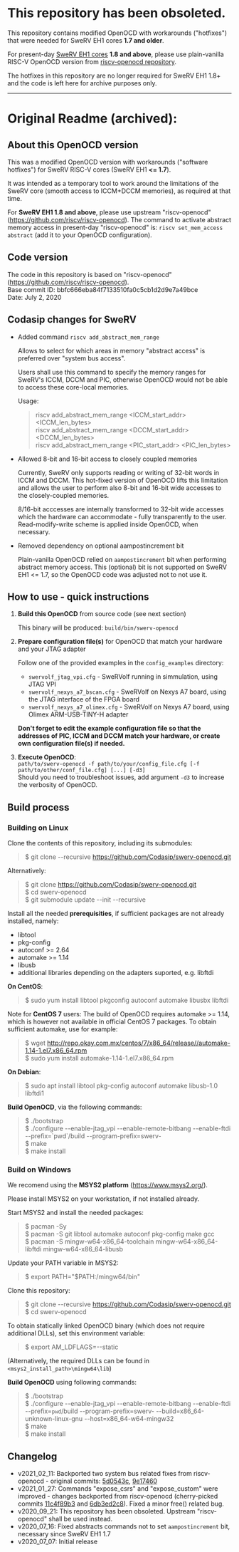 # This repository has been obsoleted.

This repository contains modified OpenOCD with workarounds ("hotfixes") that were needed for SweRV EH1 cores **1.7 and older**.

For present-day [SweRV EH1 cores](https://github.com/chipsalliance/Cores-SweRV) **1.8 and above**, please use plain-vanilla RISC-V OpenOCD version from [riscv-openocd repository](https://github.com/riscv/riscv-openocd).

The hotfixes in this repository are no longer required for SweRV EH1 1.8+ and the code is left here for archive purposes only.

---
# Original Readme (archived):


## About this OpenOCD version

This was a modified OpenOCD version with workarounds 
("software hotfixes") for SweRV RISC-V cores (SweRV EH1 **<= 1.7**).

It was intended as a temporary tool to work around the limitations
of the SweRV core (smooth access to ICCM+DCCM memories), as required at that time.

For **SweRV EH1 1.8 and above**, please use upstream "riscv-openocd" (https://github.com/riscv/riscv-openocd). The command to activate abstract memory access in present-day "riscv-openocd" is: `riscv set_mem_access abstract` (add it to your OpenOCD configuration).


## Code version

The code in this repository is based on "riscv-openocd" (https://github.com/riscv/riscv-openocd).<br>
Base commit ID: bbfc666eba84f7133510fa0c5cb1d2d9e7a49bce<br>
Date: July 2, 2020

## Codasip changes for SweRV

- Added command `riscv add_abstract_mem_range`

  Allows to select for which areas in memory "abstract access" is preferred
over "system bus access".

  Users shall use this command to specify the memory ranges for SweRV's
ICCM, DCCM and PIC, otherwise OpenOCD would not be able to access these
core-local memories.

  Usage:

  >riscv add_abstract_mem_range <ICCM_start_addr> <ICCM_len_bytes><br>
   riscv add_abstract_mem_range <DCCM_start_addr> <DCCM_len_bytes><br>
   riscv add_abstract_mem_range <PIC_start_addr> <PIC_len_bytes>

- Allowed 8-bit and 16-bit access to closely coupled memories

  Currently, SweRV only supports reading or writing of 32-bit words in ICCM and DCCM.
This hot-fixed version of OpenOCD lifts this limitation and allows the user to perform also
8-bit and 16-bit wide accesses to the closely-coupled memories.

  8/16-bit acccesses are internally transformed to 32-bit wide accesses which the hardware can
accommodate - fully transparently to the user. Read-modify-write scheme is applied inside OpenOCD,
when necessary.

- Removed dependency on optional aampostincrement bit

  Plain-vanilla OpenOCD relied on `aampostincrement` bit when performing abstract memory access.
This (optional) bit is not supported on SweRV EH1 <= 1.7, so the OpenOCD code was adjusted not to 
not use it.

## How to use - quick instructions

1. **Build this OpenOCD** from source code (see next section)

   This binary will be produced: `build/bin/swerv-openocd`

2. **Prepare configuration file(s)** for OpenOCD that match your hardware and your JTAG adapter

   Follow one of the provided examples in the `config_examples` directory: 
   
   - `swervolf_jtag_vpi.cfg` - SweRVolf running in simmulation, using JTAG VPI
   - `swervolf_nexys_a7_bscan.cfg` - SweRVolf on Nexys A7 board, using the JTAG interface of the FPGA board
   - `swervolf_nexys_a7_olimex.cfg` - SweRVolf on Nexys A7 board, using Olimex ARM-USB-TINY-H adapter

   **Don't forget to edit the example configuration file so that the addresses of PIC, ICCM and DCCM match your hardware, or create own configuration file(s) if needed.**

3. **Execute OpenOCD**:<br>
   `path/to/swerv-openocd -f path/to/your/config_file.cfg [-f path/to/other/conf_file.cfg] [...] [-d3]`<br>
   Should you need to troubleshoot issues, add argument `-d3` to increase the verbosity of OpenOCD.

## Build process

### Building on Linux

Clone the contents of this repository, including its submodules:

>$ git clone --recursive https://github.com/Codasip/swerv-openocd.git

Alternatively:

>$ git clone https://github.com/Codasip/swerv-openocd.git</br>
 $ cd swerv-openocd</br>
 $ git submodule update --init --recursive

Install all the needed **prerequisities**, if sufficient packages are not already installed, namely:
- libtool
- pkg-config
- autoconf >= 2.64
- automake >= 1.14
- libusb
- additional libraries depending on the adapters suported, e.g. libftdi
 
**On CentOS**:
>$ sudo yum install libtool pkgconfig autoconf automake libusbx libftdi

Note for **CentOS 7** users: The build of OpenOCD requires automake >= 1.14, which is 
however not available in official CentOS 7 packages. To obtain sufficient automake,
use for example:

>$ wget http://repo.okay.com.mx/centos/7/x86_64/release//automake-1.14-1.el7.x86_64.rpm<br>
 $ sudo yum install automake-1.14-1.el7.x86_64.rpm

**On Debian**:
>$ sudo apt install libtool pkg-config  autoconf automake libusb-1.0 libftdi1

**Build OpenOCD**, via the following commands:

>$ ./bootstrap<br>
 $ ./configure --enable-jtag_vpi --enable-remote-bitbang --enable-ftdi --prefix=\`pwd\`/build --program-prefix=swerv-<br>
 $ make<br>
 $ make install
 
 ### Build on Windows
 
 We recomend using the **MSYS2 platform** (https://www.msys2.org/). 

Please install MSYS2 on your workstation, if not installed already.

Start MSYS2 and install the needed packages:

>$ pacman -Sy<br>
 $ pacman -S git libtool automake autoconf pkg-config make gcc<br>
 $ pacman -S mingw-w64-x86_64-toolchain mingw-w64-x86_64-libftdi mingw-w64-x86_64-libusb

Update your PATH variable in MSYS2: 

>$ export PATH="$PATH:/mingw64/bin"

Clone this repository:

>$ git clone --recursive https://github.com/Codasip/swerv-openocd.git<br>
 $ cd swerv-openocd

To obtain statically linked OpenOCD binary (which does not require additional DLLs), set this environment variable: 

>$ export AM_LDFLAGS=--static

(Alternatively, the required DLLs can be found in  `<msys2_install_path>\mingw64\lib`)

**Build OpenOCD** using following commands: 

>$ ./bootstrap<br>
>$ ./configure --enable-jtag_vpi --enable-remote-bitbang --enable-ftdi --prefix=`pwd`/build --program-prefix=swerv- --build=x86_64-unknown-linux-gnu --host=x86_64-w64-mingw32<br>
>$ make<br>
>$ make install
 
 
 ## Changelog

 - v2021\_02\_11: Backported two system bus related fixes from riscv-openocd - original commits: [5d0543c](https://github.com/riscv/riscv-openocd/commit/5d0543cc1c7749a9bf3538328397a5e817275fb9), [9e17460](https://github.com/riscv/riscv-openocd/commit/9e174604b95433db106ae06267c5cb33884c1e43)
 - v2021\_01\_27: Commands "expose\_csrs" and "expose\_custom" were improved - changes backported from riscv-openocd
   (cherry-picked commits [11c4f89b3](https://github.com/riscv/riscv-openocd/commit/11c4f89b32536de6d67264812bd7418433bd863b) and [6db3ed2c8](https://github.com/riscv/riscv-openocd/commit/6db3ed2c862e04588bf80758acb463a14e9b5ff5)). Fixed a minor free() related bug.
 - v2020\_09\_21: This repository has been obsoleted. Upstream "riscv-openocd" shall be used instead.
 - v2020\_07\_16: Fixed abstracts commands not to set `aampostincrement` bit, necessary since SweRV EH1 1.7
 - v2020\_07\_07: Initial release
